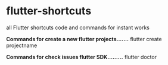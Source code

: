# flutter-shortcuts
all Flutter shortcuts code and commands for instant works

**Commands for create a new flutter projects.......**
flutter create projectname

**Commands for check issues flutter SDK.........**
flutter doctor

